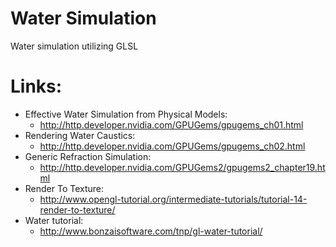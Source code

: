 # Water Simulation
Water simulation utilizing GLSL
# Links:
- Effective Water Simulation from Physical Models:
	- http://http.developer.nvidia.com/GPUGems/gpugems_ch01.html
- Rendering Water Caustics:
	- http://http.developer.nvidia.com/GPUGems/gpugems_ch02.html
- Generic Refraction Simulation:
	- http://http.developer.nvidia.com/GPUGems2/gpugems2_chapter19.html
- Render To Texture:
	- http://www.opengl-tutorial.org/intermediate-tutorials/tutorial-14-render-to-texture/
- Water tutorial:
	- http://www.bonzaisoftware.com/tnp/gl-water-tutorial/
